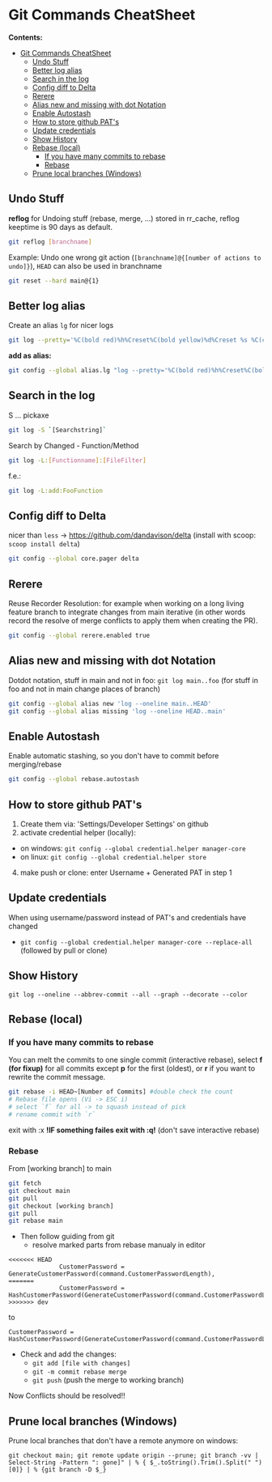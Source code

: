 # Git Commands CheatSheet

**Contents:**
- [Git Commands CheatSheet](#git-commands-cheatsheet)
  - [Undo Stuff](#undo-stuff)
  - [Better log alias](#better-log-alias)
  - [Search in the log](#search-in-the-log)
  - [Config diff to Delta](#config-diff-to-delta)
  - [Rerere](#rerere)
  - [Alias new and missing with dot Notation](#alias-new-and-missing-with-dot-notation)
  - [Enable Autostash](#enable-autostash)
  - [How to store github PAT's](#how-to-store-github-pats)
  - [Update credentials](#update-credentials)
  - [Show History](#show-history)
  - [Rebase (local)](#rebase-local)
    - [If you have many commits to rebase](#if-you-have-many-commits-to-rebase)
    - [Rebase](#rebase)
  - [Prune local branches (Windows)](#prune-local-branches-windows)

## Undo Stuff

**reflog** for Undoing stuff (rebase, merge, ...) stored in rr_cache, reflog keeptime is 90 days as default.

```bash
git reflog [branchname]
```

Example: Undo one wrong git action (`[branchname]@{[number of actions to undo]}`), `HEAD` can also be
used in branchname

```bash
git reset --hard main@{1}
```

## Better log alias

Create an alias `lg` for nicer logs

```bash
git log --pretty='%C(bold red)%h%Creset%C(bold yellow)%d%Creset %s %C(cyan)(%ar)%Creset'
```

**add as alias:**

```bash
git config --global alias.lg "log --pretty='%C(bold red)%h%Creset%C(bold yellow)%d%Creset %s %C(cyan)(%ar)%Creset'" 
```

## Search in the log

S ... pickaxe

```bash
git log -S `[Searchstring]`
```

Search by Changed - Function/Method

```bash
git log -L:[Functionname]:[FileFilter]
```

f.e.:
```bash
git log -L:add:FooFunction
```

## Config diff to Delta

nicer than `less` -> https://github.com/dandavison/delta (install with scoop: `scoop install delta`)

```bash
git config --global core.pager delta
```

## Rerere

Reuse Recorder Resolution: for example when working on a long living feature branch to integrate changes from main iterative (in other words record the resolve of merge conflicts to apply them when creating the PR).

```bash
git config --global rerere.enabled true
```

## Alias new and missing with dot Notation

Dotdot notation, stuff in main and not in foo: `git log main..foo` (for stuff in foo and not in main change places of branch)

```bash
git config --global alias new 'log --oneline main..HEAD'
git config --global alias missing 'log --oneline HEAD..main'
```

## Enable Autostash

Enable automatic stashing, so you don't have to commit before merging/rebase

```bash
git config --global rebase.autostash
```

## How to store github PAT's

1. Create them via: 'Settings/Developer Settings' on github
2. activate credential helper (locally): 
  * on windows: `git config --global credential.helper manager-core`
  * on linux: `git config --global credential.helper store`
4. make push or clone: enter Username + Generated PAT in step 1

## Update credentials

When using username/password instead of PAT's and credentials have changed
  * `git config --global credential.helper manager-core --replace-all` (followed by pull or clone)

## Show History 

```git log --oneline --abbrev-commit --all --graph --decorate --color```

## Rebase (local)

### If you have many commits to rebase 

You can melt the commits to one single commit (interactive rebase),
select **f (for fixup)** for all commits except **p** for the first (oldest), or **r** if you want to rewrite the commit message.

```bash
git rebase -i HEAD~[Number of Commits] #double check the count
# Rebase file opens (Vi -> ESC i)
# select `f` for all -> to squash instead of pick
# rename commit with `r` 
```
exit with :x
**!IF something failes exit with :q!** (don't save interactive rebase)

### Rebase

From [working branch] to main

```bash
git fetch
git checkout main
git pull
git checkout [working branch]
git pull
git rebase main
```
* Then follow guiding from git
  * resolve marked parts from rebase manualy in editor
```
<<<<<<< HEAD
              CustomerPassword = GenerateCustomerPassword(command.CustomerPasswordLength),
=======
              CustomerPassword = HashCustomerPassword(GenerateCustomerPassword(command.CustomerPasswordLength)),
>>>>>>> dev
``` 
to
```            
CustomerPassword = HashCustomerPassword(GenerateCustomerPassword(command.CustomerPasswordLength)),
```
* Check and add the changes:
   *   `git add [file with changes]`
   *   `git -m commit rebase merge`
   *   `git push` (push the merge to working branch)

Now Conflicts should be resolved!!

## Prune local branches (Windows)

Prune local branches that don't have a remote anymore on windows:

`git checkout main; git remote update origin --prune; git branch -vv | Select-String -Pattern ": gone]" | % { $_.toString().Trim().Split(" ")[0]} | % {git branch -D $_}`
